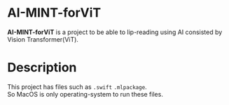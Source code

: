 # AI-MINT-forViT
**AI-MINT-forViT** is a project to be able to lip-reading using AI consisted by Vision Transformer(ViT).  

# Description
This project has files such as `.swift` `.mlpackage`.  
So MacOS is only operating-system to run these files.
